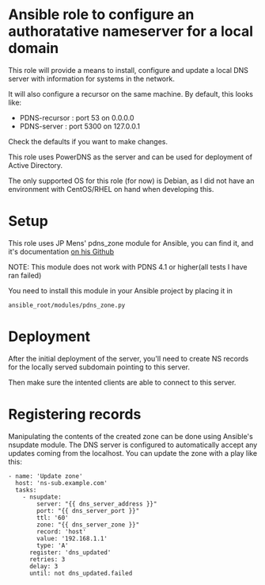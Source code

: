 # Ansible role to configure an authoratative nameserver for a local domain
This role will provide a means to install, configure and update a local DNS
server with information for systems in the network.

It will also configure a recursor on the same machine. By default, this looks like:

* PDNS-recursor : port 53 on 0.0.0.0
* PDNS-server   : port 5300 on 127.0.0.1

Check the defaults if you want to make changes.

This role uses PowerDNS as the server and can be used for deployment of
Active Directory.

The only supported OS for this role (for now) is Debian, as I did not have
an environment with CentOS/RHEL on hand when developing this.

# Setup
This role uses JP Mens' pdns_zone module for Ansible, you can find it, and it's
documentation [on his Github](https://github.com/jpmens/ansible-m-pdns_zone)

NOTE: This module does not work with PDNS 4.1 or higher(all tests I have ran failed)

You need to install this module in your Ansible project by placing it in
```
ansible_root/modules/pdns_zone.py
```

# Deployment
After the initial deployment of the server, you'll need to create NS records
for the locally served subdomain pointing to this server.

Then make sure the intented clients are able to connect to this server.

# Registering records
Manipulating the contents of the created zone can be done using Ansible's
nsupdate module. The DNS server is configured to automatically accept any
updates coming from the localhost. You can update the zone with a play like
this:

```
- name: 'Update zone'
  host: 'ns-sub.example.com'
  tasks:
    - nsupdate:
        server: "{{ dns_server_address }}"
        port: "{{ dns_server_port }}"
        ttl: '60'
        zone: "{{ dns_server_zone }}"
        record: 'host'
        value: '192.168.1.1'
        type: 'A'
      register: 'dns_updated'
      retries: 3
      delay: 3
      until: not dns_updated.failed
```
